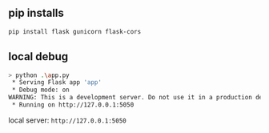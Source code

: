 

## pip installs


```sh
pip install flask gunicorn flask-cors
```

## local debug 

```sh
> python .\app.py
 * Serving Flask app 'app'
 * Debug mode: on
WARNING: This is a development server. Do not use it in a production deployment. Use a production WSGI server instead.
 * Running on http://127.0.0.1:5050
```

local server: `http://127.0.0.1:5050`
